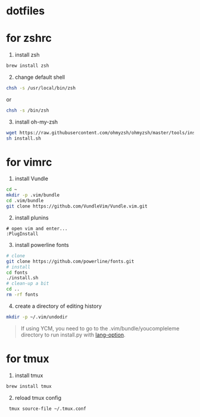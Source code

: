 # dotfiles
# for zshrc
1. install zsh
```bash
brew install zsh
```
2. change default shell
```bash
chsh -s /usr/local/bin/zsh
```
or
```bash
chsh -s /bin/zsh
```
3. install oh-my-zsh
```bash
wget https://raw.githubusercontent.com/ohmyzsh/ohmyzsh/master/tools/install.sh
sh install.sh
```

# for vimrc
1. install Vundle
```bash
cd ~
mkdir -p .vim/bundle
cd .vim/bundle
git clone https://github.com/VundleVim/Vundle.vim.git
```
2. install plunins
```vimscript
# open vim and enter...
:PlugInstall 
```
3. install powerline fonts
```bash
# clone
git clone https://github.com/powerline/fonts.git
# install
cd fonts
./install.sh
# clean-up a bit
cd ..
rm -rf fonts
```
4. create a directory of editing history
```zsh
mkdir -p ~/.vim/undodir
```

> If using YCM, you need to go to the .vim/bundle/youcompleleme directory to run install.py with [lang-option](https://github.com/Valloric/YouCompleteMe#mac-os-x).

# for tmux
1. install tmux
```zsh
brew install tmux
```
2. reload tmux config
```zsh
 tmux source-file ~/.tmux.conf
```
